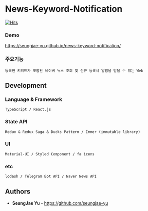 # News-Keyword-Notification

[![Hits](https://hits.seeyoufarm.com/api/count/incr/badge.svg?url=https%3A%2F%2Fgithub.com%2Fseungjae-yu%2Fnews-keyword-notification&count_bg=%23C83D3D&title_bg=%23555555&icon=&icon_color=%23E7E7E7&title=hits&edge_flat=false)](https://hits.seeyoufarm.com)

### Demo

https://seungjae-yu.github.io/news-keyword-notification/

### 주요기능

```
등록한 키워드가 포함된 네이버 뉴스 조회 및 신규 등록시 알림을 받을 수 있는 Web
```


## Development

### Language & Framework


```
TypeScript / React.js
```


### State API


```
Redux & Redux Saga & Ducks Pattern / Immer (immutable library)
```

### UI


```
Material-UI / Styled Component / fa icons 
```

### etc


```
lodash / Telegram Bot API / Naver News API
```


## Authors

* **SeungJae Yu** - https://github.com/seungjae-yu

